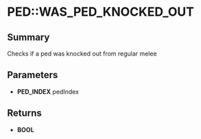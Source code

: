# PED::WAS_PED_KNOCKED_OUT

## Summary
Checks if a ped was knocked out from regular melee

## Parameters
* **PED_INDEX** pedIndex

## Returns
* **BOOL**